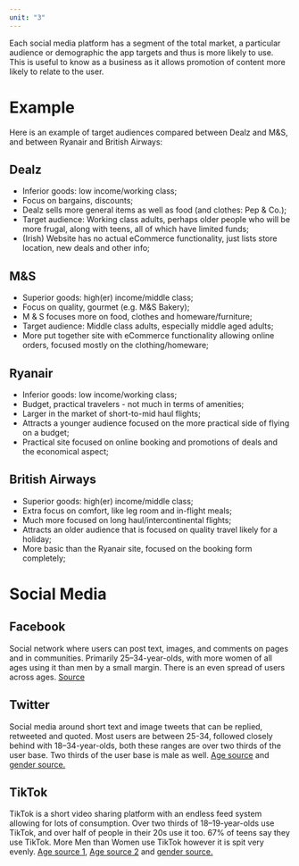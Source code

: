 ```yaml
---
unit: "3"
---
```

Each social media platform has a segment of the total market, a particular audience or demographic the app targets and thus is more likely to use. This is useful to know as a business as it allows promotion of content more likely to relate to the user.
# Example
Here is an example of target audiences compared between Dealz and M&S, and between Ryanair and British Airways:
## Dealz
 - Inferior goods: low income/working class;
 - Focus on bargains, discounts;
 - Dealz sells more general items as well as food (and clothes: Pep & Co.);
 - Target audience: Working class adults, perhaps older people who will be more frugal, along with teens, all of which have limited funds;
 - (Irish) Website has no actual eCommerce functionality, just lists store location, new deals and other info;
## M&S 
 - Superior goods: high(er) income/middle class;
 - Focus on quality, gourmet (e.g. M&S Bakery);
 - M & S focuses more on food, clothes and homeware/furniture;
 - Target audience: Middle class adults, especially middle aged adults;
 - More put together site with eCommerce functionality allowing online orders, focused mostly on the clothing/homeware;
## Ryanair
 - Inferior goods: low income/working class;
 - Budget, practical travelers - not much in terms of amenities;
 - Larger in the market of short-to-mid haul flights;
 - Attracts a younger audience focused on the more practical side of flying on a budget;
 - Practical site focused on online booking and promotions of deals and the economical aspect;
## British Airways
 - Superior goods: high(er) income/middle class;
 - Extra focus on comfort, like leg room and in-flight meals;
 - Much more focused on long haul/intercontinental flights;
 - Attracts an older audience that is focused on quality travel likely for a holiday;
 - More basic than the Ryanair site, focused on the booking form completely;
# Social Media
## Facebook
Social network where users can post text, images, and comments on pages and in communities. Primarily 25–34-year-olds, with more women of all ages using it than men by a small margin. There is an even spread of users across ages. [Source](https://napoleoncat.com/stats/facebook-users-in-united_kingdom/2024/06/#:~:text=There%20were%2055%20902%20500,them%20were%20women%20-%2053.3%25.)
## Twitter
Social media around short text and image tweets that can be replied, retweeted and quoted. Most users are between 25-34, followed closely behind with 18–34-year-olds, both these ranges are over two thirds of the user base. Two thirds of the user base is male as well. [Age source](https://www.statista.com/statistics/283119/age-distribution-of-global-twitter-users/) and [gender source.](https://www.statista.com/statistics/828092/distribution-of-users-on-twitter-worldwide-gender/)
## TikTok
TikTok is a short video sharing platform with an endless feed system allowing for lots of consumption. Over two thirds of 18–19-year-olds use TikTok, and over half of people in their 20s use it too. 67% of teens say they use TikTok. More Men than Women use TikTok however it is spit very evenly. [Age source 1](https://www.statista.com/statistics/1095186/tiktok-us-users-age/), [Age source 2](https://www.pewresearch.org/internet/2022/08/10/teens-social-media-and-technology-2022/) and [gender source.](https://www.statista.com/statistics/1299785/distribution-tiktok-users-gender/)
